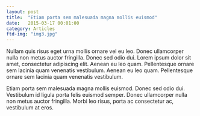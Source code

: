 ```yaml
---
layout: post
title:  "Etiam porta sem malesuada magna mollis euismod"
date:   2015-03-17 00:01:00
category: Articles
ftd-img: "img3.jpg"
---
```

Nullam quis risus eget urna mollis ornare vel eu leo. Donec ullamcorper nulla non metus auctor fringilla. Donec sed odio dui. Lorem ipsum dolor sit amet, consectetur adipiscing elit. Aenean eu leo quam. Pellentesque ornare sem lacinia quam venenatis vestibulum. Aenean eu leo quam. Pellentesque ornare sem lacinia quam venenatis vestibulum.

Etiam porta sem malesuada magna mollis euismod. Donec sed odio dui. Vestibulum id ligula porta felis euismod semper. Donec ullamcorper nulla non metus auctor fringilla. Morbi leo risus, porta ac consectetur ac, vestibulum at eros.
